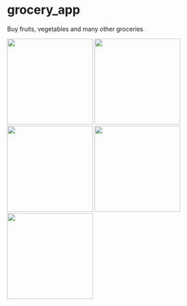 # grocery_app

Buy fruits, vegetables and many other groceries

<img src="https://user-images.githubusercontent.com/56748946/230967831-2b0efb62-7680-4dfb-90f4-7c49b5c69a6a.png" width="200"/>

<img src="https://user-images.githubusercontent.com/56748946/230967898-08f67edd-85f4-4bb3-8d3e-a1a726b978d8.png" width="200"/>

<img src="https://user-images.githubusercontent.com/39179965/226107083-6ca589b6-1ce8-4878-8447-310afa2450b2.jpg" width="200"/>

<img src="https://user-images.githubusercontent.com/56748946/230967921-9b1b0f70-b324-4c00-b939-1aecb1ee7382.png" width="200"/>
<img src="https://user-images.githubusercontent.com/56748946/230967932-c9d664c9-c637-4e07-9d80-b7f637403a5f.png" width="200"/>
